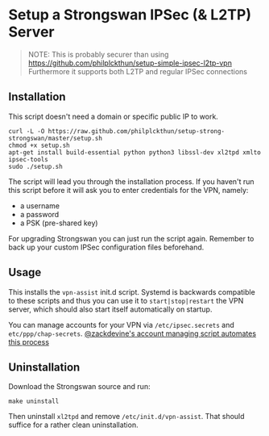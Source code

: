 # Setup a Strongswan IPSec (& L2TP) Server

> NOTE: This is probably securer than using https://github.com/philplckthun/setup-simple-ipsec-l2tp-vpn
> Furthermore it supports both L2TP and regular IPSec connections

## Installation

This script doesn't need a domain or specific public IP to work.

```
curl -L -O https://raw.github.com/philplckthun/setup-strong-strongswan/master/setup.sh
chmod +x setup.sh
apt-get install build-essential python python3 libssl-dev xl2tpd xmlto ipsec-tools
sudo ./setup.sh
```

The script will lead you through the installation process. If you haven't run
this script before it will ask you to enter credentials for the VPN, namely:

- a username
- a password
- a PSK (pre-shared key)

For upgrading Strongswan you can just run the script again. Remember to back up
your custom IPSec configuration files beforehand.

## Usage

This installs the `vpn-assist` init.d script. Systemd is backwards compatible to these
scripts and thus you can use it to `start|stop|restart` the VPN server, which
should also start itself automatically on startup.

You can manage accounts for your VPN via `/etc/ipsec.secrets` and `etc/ppp/chap-secrets`.
[@zackdevine's account managing script automates this process](https://github.com/zackdevine/setup-strongswan-vpn-account)

## Uninstallation

Download the Strongswan source and run:

```
make uninstall
```

Then uninstall `xl2tpd` and remove `/etc/init.d/vpn-assist`. That should
suffice for a rather clean uninstallation.

